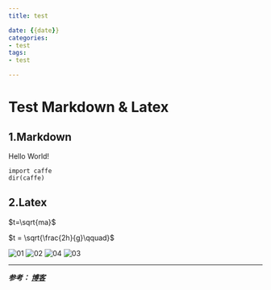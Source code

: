 ```yaml
---
title: test

date: {{date}}
categories:
- test
tags:
- test

---
```



# Test Markdown & Latex #
## 1.Markdown ##
Hello World!

    import caffe
    dir(caffe)

## 2.Latex ##

$t=\sqrt{ma}$

$t = \sqrt{\frac{2h}{g}\qquad}$

![01](https://i.loli.net/2019/09/09/hQyiTGYlIwtdmRx.png)
![02](https://i.loli.net/2019/09/09/5KTX1JbV4ZkQNBG.png)
![04](https://i.loli.net/2019/09/06/WF7bTqa6EK2QmnV.png)
![03](https://i.loli.net/2019/09/06/3UF7iuaWmt8QYSK.png)

---
***参考：
[博客](https://blog.51cto.com/yucanghai/1715170)***
